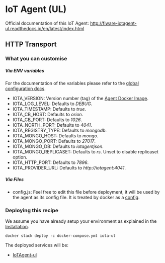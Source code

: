 # IoT Agent (UL)

Official documentation of this IoT Agent: http://fiware-iotagent-ul.readthedocs.io/en/latest/index.html

## HTTP Transport

### What you can customise

##### Via ENV variables

For the documentation of the variables please refer to the [global configuration docs]((https://github.com/telefonicaid/iotagent-node-lib/blob/master/doc/installationguide.md)).

- IOTA_VERSION: Version number (tag) of the [Agent Docker Image](https://hub.docker.com/r/telefonicaiot/iotagent-ul/~/dockerfile/).
- IOTA_LOG_LEVEL: Defaults to *DEBUG*.
- IOTA_TIMESTAMP: Defaults to *true*.
- IOTA_CB_HOST: Defaults to *orion*.
- IOTA_CB_PORT: Defaults to *1026*.
- IOTA_NORTH_PORT: Defaults to *4041*.
- IOTA_REGISTRY_TYPE: Defaults to *mongodb*.
- IOTA_MONGO_HOST: Defaults to *mongo*.
- IOTA_MONGO_PORT: Defaults to *27017*.
- IOTA_MONGO_DB: Defaults to *iotagentjson*.
- IOTA_MONGO_REPLICASET: Defaults to *rs*. Unset to disable replicaset option.
- IOTA_HTTP_PORT: Defaults to *7896*.
- IOTA_PROVIDER_URL: Defaults to *http://iotagent:4041*.

##### Via Files
- config.js: Feel free to edit this file before deployment, it will be used by the agent as its config file. It is treated by docker as a [config](https://docs.docker.com/compose/compose-file/#configs).


### Deploying this recipe

We assume you have already setup your environment as explained in the [Installation](../installation.md).

    docker stack deploy -c docker-compose.yml iota-ul

The deployed services will be:

- [IoTAgent-ul](https://github.com/telefonicaid/iotagent-ul)
